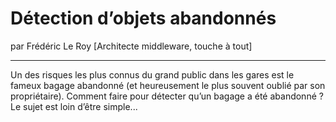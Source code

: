 # Détection d’objets abandonnés
par Frédéric Le Roy [Architecte middleware, touche à tout]

---

Un des risques les plus connus du grand public dans les gares est le fameux bagage abandonné (et heureusement le plus souvent oublié par son propriétaire). Comment faire pour détecter qu’un bagage a été abandonné ? Le sujet est loin d’être simple...
